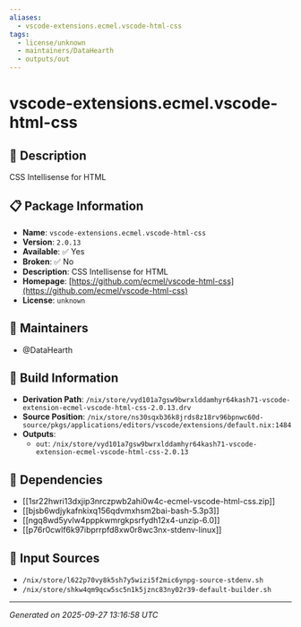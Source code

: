 ```yaml
---
aliases:
  - vscode-extensions.ecmel.vscode-html-css
tags:
  - license/unknown
  - maintainers/DataHearth
  - outputs/out
---
```


# vscode-extensions.ecmel.vscode-html-css

## 📝 Description

CSS Intellisense for HTML

## 📋 Package Information

- **Name**: `vscode-extensions.ecmel.vscode-html-css`
- **Version**: `2.0.13`
- **Available**: ✅ Yes
- **Broken**: ✅ No
- **Description**: CSS Intellisense for HTML
- **Homepage**: [https://github.com/ecmel/vscode-html-css](https://github.com/ecmel/vscode-html-css)
- **License**: `unknown`
## 👥 Maintainers

- @DataHearth


## 🔧 Build Information

- **Derivation Path**: `/nix/store/vyd101a7gsw9bwrxlddamhyr64kash71-vscode-extension-ecmel-vscode-html-css-2.0.13.drv`
- **Source Position**: `/nix/store/ns30sqxb36k8jrds8z18rv96bpnwc60d-source/pkgs/applications/editors/vscode/extensions/default.nix:1484`
- **Outputs**:
  - `out`:  `/nix/store/vyd101a7gsw9bwrxlddamhyr64kash71-vscode-extension-ecmel-vscode-html-css-2.0.13`

## 🔗 Dependencies

- [[1sr22hwri13dxjip3nrczpwb2ahi0w4c-ecmel-vscode-html-css.zip]]
- [[bjsb6wdjykafnkixq156qdvmxhsm2bai-bash-5.3p3]]
- [[ngq8wd5yvlw4pppkwmrgkpsrfydh12x4-unzip-6.0]]
- [[p76r0cwlf6k97ibprrpfd8xw0r8wc3nx-stdenv-linux]]

## 📁 Input Sources

- `/nix/store/l622p70vy8k5sh7y5wizi5f2mic6ynpg-source-stdenv.sh`
- `/nix/store/shkw4qm9qcw5sc5n1k5jznc83ny02r39-default-builder.sh`

---
*Generated on 2025-09-27 13:16:58 UTC*
